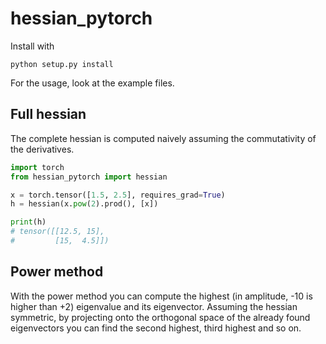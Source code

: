 # hessian_pytorch

Install with
```
python setup.py install
```
For the usage, look at the example files.


## Full hessian
The complete hessian is computed naively assuming the commutativity of the derivatives.

```python
import torch
from hessian_pytorch import hessian

x = torch.tensor([1.5, 2.5], requires_grad=True)
h = hessian(x.pow(2).prod(), [x])

print(h)
# tensor([[12.5, 15],
#         [15,  4.5]])
```

## Power method
With the power method you can compute the highest (in amplitude, -10 is higher than +2) eigenvalue and its eigenvector.
Assuming the hessian symmetric, by projecting onto the orthogonal space of the already found eigenvectors you can find the second highest, third highest and so on.
